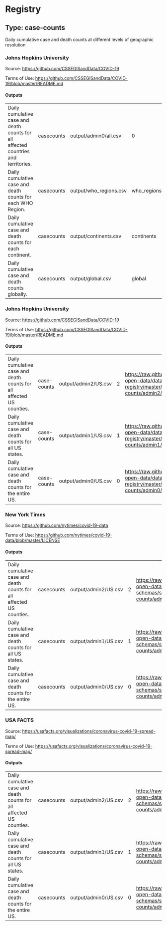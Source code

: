 # Registry
## Type: case-counts
Daily cumulative case and death counts at different levels of geographic resolution


### Johns Hopkins University
Source: https://github.com/CSSEGISandData/COVID-19


Terms of Use: https://github.com/CSSEGISandData/COVID-19/blob/master/README.md


#### Outputs
| | | | | |
|---|---|---|---|---|
| Daily cumulative case and death counts for all affected countries and territories. | casecounts | output/admin0/all.csv | 0 | https://raw.githubusercontent.com/covid-open-data/data-registry/case-counts-schemas/schemas/case-counts/admin0/v1/admin0.json |
| Daily cumulative case and death counts for each WHO Region. | casecounts | output/who_regions.csv | who_regions | https://raw.githubusercontent.com/covid-open-data/data-registry/case-counts-schemas/schemas/case-counts/who_regions/v1/who_regions.json |
| Daily cumulative case and death counts for each continent. | casecounts | output/continents.csv | continents | https://github.com/covid-open-data/data-registry/blob/case-counts-schemas/schemas/case-counts/continents/v1/continents.json |
| Daily cumulative case and death counts globally. | casecounts | output/global.csv | global | https://raw.githubusercontent.com/covid-open-data/data-registry/case-counts-schemas/schemas/case-counts/global/v1/global.json |


### Johns Hopkins University
Source: https://github.com/CSSEGISandData/COVID-19


Terms of Use: https://github.com/CSSEGISandData/COVID-19/blob/master/README.md


#### Outputs
| | | | | |
|---|---|---|---|---|
| Daily cumulative case and death counts for all affected US counties. | case-counts | output/admin2/US.csv | 2 | https://raw.githubusercontent.com/covid-open-data/data-registry/master/schemas/case-counts/admin2/v1/admin2.json |
| Daily cumulative case and death counts for all US states. | case-counts | output/admin1/US.csv | 1 | https://raw.githubusercontent.com/covid-open-data/data-registry/master/schemas/case-counts/admin1/v1/admin1.json |
| Daily cumulative case and death counts for the entire US. | case-counts | output/admin0/US.csv | 0 | https://raw.githubusercontent.com/covid-open-data/data-registry/master/schemas/case-counts/admin0/v1/admin0.json |


### New York Times
Source: https://github.com/nytimes/covid-19-data


Terms of Use: https://github.com/nytimes/covid-19-data/blob/master/LICENSE


#### Outputs
| | | | | |
|---|---|---|---|---|
| Daily cumulative case and death counts for all affected US counties. | casecounts | output/admin2/US.csv | 2 | https://raw.githubusercontent.com/covid-open-data/data-registry/case-counts-schemas/schemas/case-counts/admin2/v1/admin2.json |
| Daily cumulative case and death counts for all US states. | casecounts | output/admin1/US.csv | 1 | https://raw.githubusercontent.com/covid-open-data/data-registry/case-counts-schemas/schemas/case-counts/admin1/v1/admin1.json |
| Daily cumulative case and death counts for the entire US. | casecounts | output/admin0/US.csv | 0 | https://raw.githubusercontent.com/covid-open-data/data-registry/case-counts-schemas/schemas/case-counts/admin0/v1/admin0.json |


### USA FACTS
Source: https://usafacts.org/visualizations/coronavirus-covid-19-spread-map/


Terms of Use: https://usafacts.org/visualizations/coronavirus-covid-19-spread-map/


#### Outputs
| | | | | |
|---|---|---|---|---|
| Daily cumulative case and death counts for all affected US counties. | casecounts | output/admin2/US.csv | 2 | https://raw.githubusercontent.com/covid-open-data/data-registry/case-counts-schemas/schemas/case-counts/admin2/v1/admin2.json |
| Daily cumulative case and death counts for all US states. | casecounts | output/admin1/US.csv | 1 | https://raw.githubusercontent.com/covid-open-data/data-registry/case-counts-schemas/schemas/case-counts/admin1/v1/admin1.json |
| Daily cumulative case and death counts for the entire US. | casecounts | output/admin0/US.csv | 0 | https://raw.githubusercontent.com/covid-open-data/data-registry/case-counts-schemas/schemas/case-counts/admin0/v1/admin0.json |
